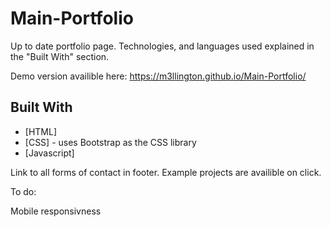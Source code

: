# Main-Portfolio

Up to date portfolio page. Technologies, and languages used explained in the "Built With" section. 

Demo version availible here: https://m3llington.github.io/Main-Portfolio/

## Built With

* [HTML]
* [CSS] - uses Bootstrap as the CSS library
* [Javascript]


Link to all forms of contact in footer. Example projects are availible on click.


To do:

Mobile responsivness
